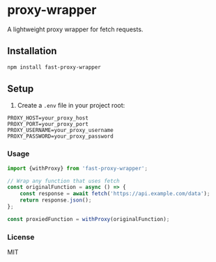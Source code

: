 # proxy-wrapper

A lightweight proxy wrapper for fetch requests.

## Installation

```bash
npm install fast-proxy-wrapper
```

## Setup

1. Create a `.env` file in your project root:

```env
PROXY_HOST=your_proxy_host
PROXY_PORT=your_proxy_port
PROXY_USERNAME=your_proxy_username
PROXY_PASSWORD=your_proxy_password
```

### Usage

```typescript
import {withProxy} from 'fast-proxy-wrapper';

// Wrap any function that uses fetch
const originalFunction = async () => {
    const response = await fetch('https://api.example.com/data');
    return response.json();
};

const proxiedFunction = withProxy(originalFunction);
```

### License

MIT
